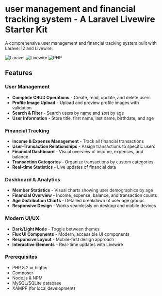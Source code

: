 # user management and financial tracking system - A Laravel Livewire Starter Kit

A comprehensive user management and financial tracking system built with Laravel 12 and Livewire.

![Laravel](https://img.shields.io/badge/Laravel-11.x-red.svg)
![Livewire](https://img.shields.io/badge/Livewire-3.x-blue.svg)
![PHP](https://img.shields.io/badge/PHP-8.2+-purple.svg)

## Features

### User Management
- **Complete CRUD Operations** - Create, read, update, and delete users
- **Profile Image Upload** - Upload and preview profile images with validation
- **Search & Filter** - Search users by name and sort by age
- **User Information** - Store title, first name, last name, birthdate, and age

### Financial Tracking
- **Income & Expense Management** - Track all financial transactions
- **User-Transaction Relationships** - Assign transactions to specific users
- **Financial Dashboard** - Visual overview of income, expenses, and balance
- **Transaction Categories** - Organize transactions by custom categories
- **Real-time Statistics** - Live updates of financial data

### Dashboard & Analytics
- **Member Statistics** - Visual charts showing user demographics by age
- **Financial Overview** - Income, expense, balance, and transaction counts
- **Age Distribution Charts** - Detailed breakdown of user age groups
- **Responsive Design** - Works seamlessly on desktop and mobile devices

### Modern UI/UX
- **Dark/Light Mode** - Toggle between themes
- **Flux UI Components** - Modern, accessible UI components
- **Responsive Layout** - Mobile-first design approach
- **Interactive Elements** - Real-time updates with Livewire

### Prerequisites
- PHP 8.2 or higher
- Composer
- Node.js & NPM
- MySQL/SQLite database
- XAMPP (for local development)
